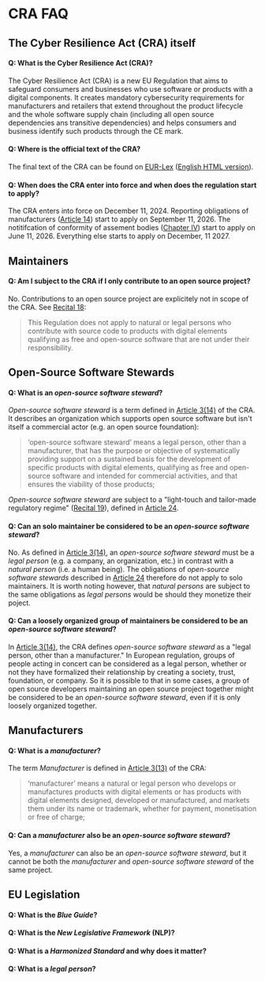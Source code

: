 # CRA FAQ

## The Cyber Resilience Act (CRA) itself

#### Q: What is the Cyber Resilience Act (CRA)?

The Cyber Resilience Act (CRA) is a new EU Regulation that aims to safeguard consumers and businesses who use software or products with a digital components. It creates mandatory cybersecurity requirements for manufacturers and retailers that extend throughout the product lifecycle and the whole software supply chain (including all open source dependencies ans transitive dependencies) and helps consumers and business identify such products through the CE mark.

#### Q: Where is the official text of the CRA?

The final text of the CRA can be found on [EUR-Lex][CRA] ([English HTML version][CRA HTML]).

#### Q: When does the CRA enter into force and when does the regulation start to apply?

The CRA enters into force on December 11, 2024. Reporting obligations of manufacturers ([Article 14][]) start to apply on September 11, 2026.
The notitifcation of conformity of assement bodies ([Chapter IV][]) start to apply on June 11, 2026. Everything else starts to apply on December, 11 2027.

## Maintainers

#### Q: Am I subject to the CRA if I only contribute to an open source project?

No. Contributions to an open source project are explicitely not in scope of the CRA. See [Recital 18][]: 

> This Regulation does not apply to natural or legal persons who contribute with source code to products with digital elements qualifying as free and open-source software that are not under their responsibility.

## Open-Source Software Stewards

#### Q: What is an _open-source software steward_?

_Open-source software steward_ is a term defined in [Article 3(14)][] of the CRA. It describes an organization which supports open source software but isn't itself a commercial actor (e.g. an open source foundation):

> ‘open-source software steward’ means a legal person, other than a manufacturer, that has the purpose or objective of systematically providing support on a sustained basis for the development of specific products with digital elements, qualifying as free and open-source software and intended for commercial activities, and that ensures the viability of those products;

_Open-source software steward_ are subject to a "light-touch and tailor-made regulatory regime" ([Recital 19][]), defined in [Article 24][].

#### Q: Can an solo maintainer be considered to be an _open-source software steward_?

No. As defined in [Article 3(14)][], an _open-source software steward_ must be a _legal person_ (e.g. a company, an organization, etc.) in contrast with a _natural person_ (i.e. a human being). The obligations of _open-source software stewards_ described in [Article 24][] therefore do not apply to solo maintainers. It is worth noting however, that _natural persons_ are subject to the same obligations as _legal persons_ would be should they monetize their poject.

#### Q: Can a loosely organized group of maintainers be considered to be an _open-source software steward_?

In [Article 3(14)][], the CRA defines _open-source software steward_ as a "legal person, other than a manufacturer." In European regulation, groups of people acting in concert can be considered as a legal person, whether or not they have formalized their relationship by creating a society, trust, foundation, or company. So it is possible to that in some cases, a group of open source developers maintaining an open source project together might be considered to be an _open-source software steward_, even if it is only loosely organized together.

## Manufacturers

#### Q: What is a _manufacturer_?

The term _Manufacturer_ is defined in [Article 3(13)][] of the CRA:
	
> ‘manufacturer’ means a natural or legal person who develops or manufactures products with digital elements or has products with digital elements designed, developed or manufactured, and markets them under its name or trademark, whether for payment, monetisation or free of charge;

#### Q: Can a _manufacturer_ also be an _open-source software steward_?

Yes, a _manufacturer_ can also be an _open-source software steward_, but it cannot be both the _manufacturer_ and _open-source software steward_ of the same project.

## EU Legislation

#### Q: What is the _Blue Guide_?

#### Q: What is the _New Legislative Framework_ (NLP)?

#### Q: What is a _Harmonized Standard_ and why does it matter?

#### Q: What is a _legal person_?

[CRA]: https://eur-lex.europa.eu/eli/reg/2024/2847/oj
[CRA HTML]: https://eur-lex.europa.eu/legal-content/EN/TXT/HTML/?uri=OJ:L_202402847
[Recital 18]: https://eur-lex.europa.eu/legal-content/EN/TXT/HTML/?uri=OJ:L_202402847#rct_18
[Recital 19]: https://eur-lex.europa.eu/legal-content/EN/TXT/HTML/?uri=OJ:L_202402847#rct_19
[Article 3(13)]: https://eur-lex.europa.eu/legal-content/EN/TXT/HTML/?uri=OJ:L_202402847#art_3
[Article 3(14)]: https://eur-lex.europa.eu/legal-content/EN/TXT/HTML/?uri=OJ:L_202402847#art_3
[Article 14]: https://eur-lex.europa.eu/legal-content/EN/TXT/HTML/?uri=OJ:L_202402847#art_14
[Article 24]: https://eur-lex.europa.eu/legal-content/EN/TXT/HTML/?uri=OJ:L_202402847#art_24
[Chapter IV]: https://eur-lex.europa.eu/legal-content/EN/TXT/HTML/?uri=OJ:L_202402847#cpt_IV
